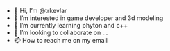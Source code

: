 - 👋 Hi, I’m @trkevlar
- 👀 I’m interested in game developer and 3d modeling 
- 🌱 I’m currently learning phyton and c++
- 💞️ I’m looking to collaborate on ...
- 📫 How to reach me on my email

<!---
trkevlar/trkevlar is a ✨ special ✨ repository because its `README.md` (this file) appears on your GitHub profile.
You can click the Preview link to take a look at your changes.
--->
